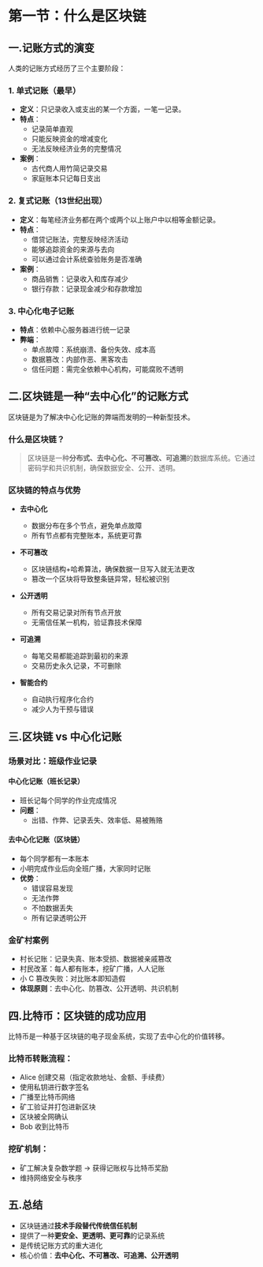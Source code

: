 # 第一节：什么是区块链

## 一.记账方式的演变

人类的记账方式经历了三个主要阶段：

### 1. 单式记账（最早）
- **定义**：只记录收入或支出的某一个方面，一笔一记录。
- **特点**：
  - 记录简单直观
  - 只能反映资金的增减变化
  - 无法反映经济业务的完整情况
- **案例**：
  - 古代商人用竹简记录交易
  - 家庭账本只记每日支出

### 2. 复式记账（13世纪出现）
- **定义**：每笔经济业务都在两个或两个以上账户中以相等金额记录。
- **特点**：
  - 借贷记账法，完整反映经济活动
  - 能够追踪资金的来源与去向
  - 可以通过会计系统查验账务是否准确
- **案例**：
  - 商品销售：记录收入和库存减少
  - 银行存款：记录现金减少和存款增加

### 3. 中心化电子记账
- **特点**：依赖中心服务器进行统一记录
- **弊端**：
  - 单点故障：系统崩溃、备份失效、成本高
  - 数据篡改：内部作恶、黑客攻击
  - 信任问题：需完全依赖中心机构，可能腐败不透明

## 二.区块链是一种“去中心化”的记账方式

区块链是为了解决中心化记账的弊端而发明的一种新型技术。

### 什么是区块链？

> 区块链是一种**分布式、去中心化、不可篡改、可追溯**的数据库系统。它通过密码学和共识机制，确保数据安全、公开、透明。

### 区块链的特点与优势

- **去中心化**
   - 数据分布在多个节点，避免单点故障
   - 所有节点都有完整账本，系统更可靠

- **不可篡改**
   - 区块链结构+哈希算法，确保数据一旦写入就无法更改
   - 篡改一个区块将导致整条链异常，轻松被识别

- **公开透明**
   - 所有交易记录对所有节点开放
   - 无需信任某一机构，验证靠技术保障

-  **可追溯**
   - 每笔交易都能追踪到最初的来源
   - 交易历史永久记录，不可删除

- **智能合约**
   - 自动执行程序化合约
   - 减少人为干预与错误


## 三.区块链 vs 中心化记账

### 场景对比：班级作业记录

#### 中心化记账（班长记录）
- 班长记每个同学的作业完成情况
- **问题**：
  - 出错、作弊、记录丢失、效率低、易被贿赂

#### 去中心化记账（区块链）
- 每个同学都有一本账本
- 小明完成作业后向全班广播，大家同时记账
- **优势**：
  - 错误容易发现
  - 无法作弊
  - 不怕数据丢失
  - 所有记录透明公开

### 金矿村案例

- 村长记账：记录失真、账本受损、数据被亲戚篡改
- 村民改革：每人都有账本，挖矿广播，人人记账
- 小 C 篡改失败：对比账本即知造假
- **体现原则**：去中心化、防篡改、公开透明、共识机制



## 四.比特币：区块链的成功应用

比特币是一种基于区块链的电子现金系统，实现了去中心化的价值转移。

### 比特币转账流程：

- Alice 创建交易（指定收款地址、金额、手续费）
- 使用私钥进行数字签名
- 广播至比特币网络
- 矿工验证并打包进新区块
- 区块被全网确认
- Bob 收到比特币

### 挖矿机制：

- 矿工解决复杂数学题 → 获得记账权与比特币奖励
- 维持网络安全与秩序


## 五.总结

- 区块链通过**技术手段替代传统信任机制**
- 提供了一种**更安全、更透明、更可靠**的记录系统
- 是传统记账方式的重大进化
- 核心价值：**去中心化、不可篡改、可追溯、公开透明**

